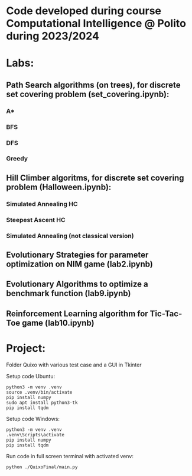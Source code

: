# Code developed during course Computational Intelligence @ Polito during 2023/2024

# Labs:
## Path Search algorithms (on trees), for discrete set covering problem (set_covering.ipynb):
### A*
### BFS
### DFS
### Greedy
## Hill Climber algoritms, for discrete set covering problem (Halloween.ipynb):
### Simulated Annealing HC
### Steepest Ascent HC
### Simulated Annealing (not classical version)
## Evolutionary Strategies for parameter optimization on NIM game (lab2.ipynb)
## Evolutionary Algorithms to optimize a benchmark function (lab9.ipynb)
## Reinforcement Learning algorithm for Tic-Tac-Toe game (lab10.ipynb)

# Project:
Folder Quixo with various test case and a GUI in Tkinter

Setup code Ubuntu:
```
python3 -m venv .venv
source .venv/bin/activate
pip install numpy
sudo apt install python3-tk
pip install tqdm
```

Setup code Windows:
```
python3 -m venv .venv
.venv\Scripts\activate
pip install numpy
pip install tqdm
```

Run code in full screen terminal with activated venv:
```
python ./QuixoFinal/main.py
```
